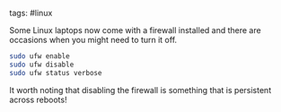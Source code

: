 tags: #linux

Some Linux laptops now come with a firewall installed and there are occasions when you might need to turn it off.

```bash
sudo ufw enable
sudo ufw disable
sudo ufw status verbose
```

It worth noting that disabling the firewall is something that is persistent across reboots!